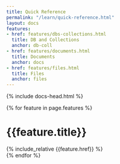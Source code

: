 ```yaml
---
title: Quick Reference
permalink: "/learn/quick-reference.html"
layout: docs
features:
- href: features/dbs-collections.html
  title: DB and Collections
  anchor: db-coll
- href: features/documents.html
  title: Documents
  anchor: docs
- href: features/files.html
  title: Files
  anchor: files
---
```


<div markdown="1" class="col-12 col-md-9 col-xl-8 py-md-3 bd-content">

{% include docs-head.html %} 


{% for feature in page.features %}
<div id="{{feature.anchor}}" class="section mt-5">
    <h1>{{feature.title}}</h1>
    {% include_relative {{feature.href}} %}
</div>
{% endfor %}

</div>